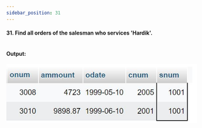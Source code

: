 ```yaml
---
sidebar_position: 31
---
```


#### 31. Find all orders of the salesman who services 'Hardik'.

```sql

```

#### Output:

![d](outputs\31.jpg)
